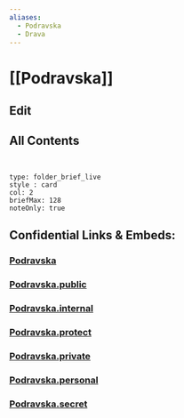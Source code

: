 ```yaml
---
aliases:
  - Podravska
  - Drava
---
```

# [[Podravska]] 

## Edit

## All Contents

```folderv
```

```folderv
```

```ccard
type: folder_brief_live
style : card
col: 2
briefMax: 128
noteOnly: true
```


## Confidential Links & Embeds: 

### [Podravska](/_Standards/Earth/Continent/Europe/Europe~Central/Slovenia/Regions~Slovenia/Podravska.md) 

### [Podravska.public](/_public/Earth/Continent/Europe/Europe~Central/Slovenia/Regions~Slovenia/Podravska.public.md) 

### [Podravska.internal](/_internal/Earth/Continent/Europe/Europe~Central/Slovenia/Regions~Slovenia/Podravska.internal.md) 

### [Podravska.protect](/_protect/Earth/Continent/Europe/Europe~Central/Slovenia/Regions~Slovenia/Podravska.protect.md) 

### [Podravska.private](/_private/Earth/Continent/Europe/Europe~Central/Slovenia/Regions~Slovenia/Podravska.private.md) 

### [Podravska.personal](/_personal/Earth/Continent/Europe/Europe~Central/Slovenia/Regions~Slovenia/Podravska.personal.md) 

### [Podravska.secret](/_secret/Earth/Continent/Europe/Europe~Central/Slovenia/Regions~Slovenia/Podravska.secret.md)

